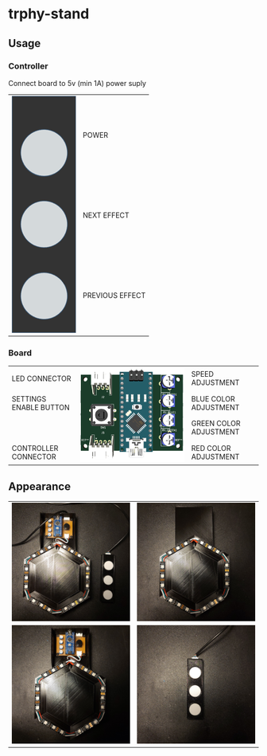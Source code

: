 ﻿# trphy-stand

## Usage

### Controller

Connect board to 5v (min 1A) power suply

<table>
    <tr>
        <td rowspan = "3"> <img src="./readme/controller.png"></td>
        <td> POWER </td>
    </td>
    <tr>
        <td>NEXT EFFECT </td>
    </td>
    <tr>
        <td>PREVIOUS EFFECT</td>
    </td>
</table>

### Board

<table>
    <tr>
        <td>LED CONNECTOR</td>
        <td rowspan = "4"> <img src="./readme/main-board.png"></td>
        <td>SPEED ADJUSTMENT</td>
    </td>
    <tr>
        <td>SETTINGS ENABLE BUTTON</td>
        <td>BLUE COLOR ADJUSTMENT</td>
    </td>
    <tr>
        <td></td>
        <td>GREEN COLOR ADJUSTMENT</td>
    </td>
    <tr>
        <td>CONTROLLER CONNECTOR</td>
        <td>RED COLOR ADJUSTMENT</td>
    </td>
</table>

## Appearance

<table>
    <tr>
        <td> <img src="./readme/1.png"></td>
        <td> <img src="./readme/2.png"></td>    
    </td>
    <tr>
        <td> <img src="./readme/3.png"></td>
        <td> <img src="./readme/4.png"></td>    
    </td>
</table>
